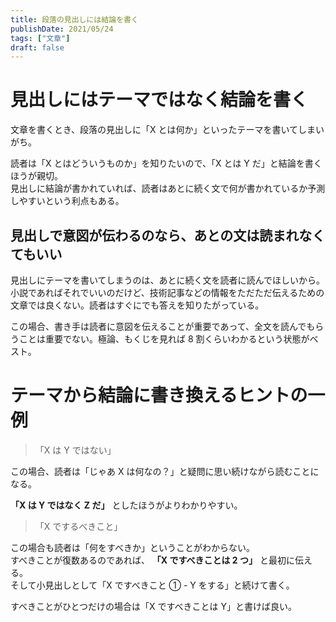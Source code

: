 ```yaml
---
title: 段落の見出しには結論を書く
publishDate: 2021/05/24
tags: ["文章"]
draft: false
---
```


# 見出しにはテーマではなく結論を書く

文章を書くとき、段落の見出しに「X とは何か」といったテーマを書いてしまいがち。

読者は「X とはどういうものか」を知りたいので、「X とは Y だ」と結論を書くほうが親切。  
見出しに結論が書かれていれば、読者はあとに続く文で何が書かれているか予測しやすいという利点もある。

## 見出しで意図が伝わるのなら、あとの文は読まれなくてもいい

見出しにテーマを書いてしまうのは、あとに続く文を読者に読んでほしいから。  
小説であればそれでいいのだけど、技術記事などの情報をただただ伝えるための文章では良くない。読者はすぐにでも答えを知りたがっている。

この場合、書き手は読者に意図を伝えることが重要であって、全文を読んでもらうことは重要でない。極論、もくじを見れば 8 割くらいわかるという状態がベスト。

# テーマから結論に書き換えるヒントの一例

> 「X は Y ではない」

この場合、読者は「じゃあ X は何なの？」と疑問に思い続けながら読むことになる。

**「X は Y ではなく Z だ」** としたほうがよりわかりやすい。

> 「X でするべきこと」

この場合も読者は「何をすべきか」ということがわからない。  
すべきことが復数あるのであれば、 **「X ですべきことは 2 つ」** と最初に伝える。  
そして小見出しとして「X ですべきこと ① - Y をする」と続けて書く。

すべきことがひとつだけの場合は「X ですべきことは Y」と書けば良い。
